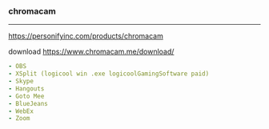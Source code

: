### chromacam
---
https://personifyinc.com/products/chromacam

download
https://www.chromacam.me/download/


```yml
- OBS
- XSplit (logicool win .exe logicoolGamingSoftware paid)
- Skype 
- Hangouts
- Goto Mee
- BlueJeans
- WebEx 
- Zoom



```

```
```

```
```



